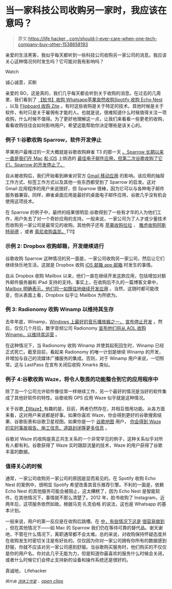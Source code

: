 # 当一家科技公司收购另一家时，我应该在意吗？

> 原文:[https://life hacker . com/should-I-ever-care-when-one-tech-company-buy-other-1538658193](https://lifehacker.com/should-i-ever-care-when-one-tech-company-buys-another-1538658193)

亲爱的生活黑客，我似乎每天都听到一些科技公司收购另一家公司的消息。我应该关心这种情况何时发生吗？它可能对我有影响吗？

Watch

诚心诚意，买断

亲爱的 BO，这是真的，我们几乎每天都会听到关于收购的消息。在过去的几周里，我们看到了 [【脸书】收购 Whatsapp](http://www.theguardian.com/technology/2014/feb/19/facebook-buys-whatsapp-16bn-deal)[苹果突然收购](http://www.bloomberg.com/news/2014-02-21/apple-buys-app-testing-company-burstly-as-acquisitions-increase.html)[Spotify 收购 Echo Nest](http://techcrunch.com/2014/03/06/spotify-acquires-the-echo-nest/) ，以及 [Flipboard 收购 Zite](http://go.bloomberg.com/tech-deals/2014-03-05-cnn-said-to-get-flipboard-stake-in-sale-of-zite/) 。有时这些收购是关于特定的技术。其他时候是关于软件，有时只是关于雇佣有才能的人。也就是说，很难知道什么时候值得关注一项收购，什么时候不值得。为了更好地理解这一点，让我们来看看一些更老的收购，看看收购往往会如何影响用户。希望这能帮助你决定哪些是该关心的。

### 例子 1:谷歌收购 Sparrow，软件开发停止

苹果用户最难过的一天大概就是谷歌收购麻雀 T3 的那一天 [。Sparrow 长期以来一直是我们在 Mac](http://sprw.me/) [和 iOS](http://lifehacker.com/the-best-email-client-for-iphone-5810895) 上挑选的 [最佳电子邮件应用，但第二次谷歌收购了它们，Sparrow 的开发停止了。](https://lifehacker.com/the-best-email-client-for-macos-5811204)

自从被收购后，我们开始看到麻雀对官方 [Gmail 移动应用](https://mail.google.com/intl/en/mail/help/mobile.html) 的影响。该应用的抽屉工作方式、标签工作方式以及其他一些东西都受到了 Sparrow 的启发。这对 Gmail 应用程序的用户来说很好，但 Sparrow 很棒，因为它可以与各种电子邮件服务器兼容。同样，麻雀桌面应用是最好的桌面电子邮件应用，谷歌几乎没有机会使用这项技术。

在 Sparrow 的例子中，最终的结果很明显:谷歌得到了一些有才华的人为他们工作，用户失去了对一个奇妙应用的支持。一般来说，一家公司为了人才或少量技术而收购另一家公司是最常见的收购。其他例子还有 [苹果收购拉拉](https://lifehacker.com/music-streaming-service-lala-shutting-down-in-may-5528231) 、 [雅虎收购阿斯特丽德](http://lifehacker.com/yahoo-announced-today-that-much-loved-to-do-app-astrid-686450404) ，或者 [索尼收购盖凯。](http://kotaku.com/sony-buys-a-cloud-gaming-service-5922775)T11】

### 示例 2: Dropbox 收购邮箱，开发继续进行

谷歌收购 Sparrow 这种情况的另一面是，一家公司收购另一家公司，然后让它们继续快乐地生活。这就是 Dropbox 收购 [iOS 邮箱 app 邮箱](https://blog.dropbox.com/2013/03/welcome-mailbox/) 时发生的事情。

自从 Dropbox 收购 Mailbox 以来，他们一直在继续开发这款应用，包括增加对额外邮件服务器和 iPad 支持的支持。事实上，在收购后不久的一篇博客文章中， [Mailbox 明确表示，他们将一如既往地继续开发应用](http://www.mailboxapp.com/blog/?p=4#to-grow-even-faster-mailbox-is-joining-dropbox) 。当然，这随时都可能改变，但从表面上看，Dropbox 似乎让 Mailbox 为所欲为。

### 例 3: Radionomy 收购 Winamp 以维持其生存

去年年底，Winamp，[Windows 上最好的音乐播放器之一，](https://lifehacker.com/the-best-music-player-application-for-windows-5804911) [宣布停止开发](http://lifehacker.com/winamp-our-favorite-media-player-for-windows-is-shutt-1468411866) 。然后，仅仅几个月后，数字音频公司 Radionomy [宣布他们将从 AOL 收购 Winamp，以维持其运营](https://lifehacker.com/winamp-rises-from-the-ashes-will-live-on-under-radiono-1501026364) 。

在这种情况下，当 Radionomy 收购 Winamp 并使其起死回生时，Winamp 已经正式死亡。截至目前，看起来 Radionomy 的唯一计划是继续 Winamp 的开发，并增加与自己的流媒体广播服务的集成。否则，对于 Winamp 用户来说，一切照常。这与 LastPass 在宣布关闭后收购 Xmarks 类似。

### 例子 4:谷歌收购 Waze，将令人敬畏的功能整合到它的应用程序中

除了当一个公司允许软件像往常一样继续工作，另一个最好的情况是当好的软件集成了其他好软件的特性。谷歌收购 GPS 应用 Waze 似乎就是这种情况。

关于谷歌[【Waze】](https://www.waze.com/)有趣的是，目前，两者仍然存在，并相互借用功能。从各方面来看，这对用户来说都是好事。如果你喜欢 Waze，你会得到更好的谷歌搜索结果、谷歌街景和谷歌卫星视图。如果你是一个 [谷歌地图](https://www.google.com/maps/preview) 用户， [你会得到 Waze 的实时事故报告、施工信息、道路封闭等更多信息](https://lifehacker.com/google-maps-adds-incident-reports-from-waze-waze-gets-1171577008) 。

谷歌对 Waze 的收购是真正共生关系的一个非常罕见的例子，这种关系似乎对所有人都有利。谷歌获得了 Waze 实时跟踪流量的技术，Waze 的用户获得了谷歌丰富的数据。

### 值得关心的时候

通常，一家公司收购另一家公司的原因是显而易见的。在 Spotify 收购 Echo Nest 的案例中，很明显 Spotify 希望改善其音乐推荐引擎。不利的一面是，依赖 Echo Nest 的其他服务可能会被阻止，这太糟糕了，因为 Echo Nest 是智能软件。在其他情况下，事情就不那么清楚了。2012 年，脸书收购了 Instagram，近两年后，这项服务依然如故。根据马克·扎克伯格 的说法，这也是 Whatsapp 的基本计划。

一般来说，用户的第一反应是在收购后跳槽。在 [中，有些情况下这是](https://lifehacker.com/don-t-bother-with-instagram-here-are-some-better-alter-5899690) [很容易做到](http://lifehacker.com/done-with-instagram-here-are-six-great-alternatives-fo-30790310) ，但在其他情况下——如 Mac 的 Sparrow 我们仍在等待可靠的替代品。谢天谢地，不管在什么情况下，离职通常都不会太难。总的来说，对收购保持怀疑态度并在收购发生时密切关注是有好处的。仅仅因为你对一家公司拥有你所有的数据感到舒服，你就不应该对另一家公司感到舒服。当谷歌购买服务时，他们购买的不仅仅是你的用户名。你对此几乎无能为力，但是知道你最喜欢的服务什么时候会关闭，或者什么时候它们会停止支持新的设备和操作系统还是很好的。

真诚地，
Lifehacker

<small>*照片由*</small> [<small>*流体工作室*</small>](http://www.shutterstock.com/pic.mhtml?id=140888065&src=id) <small>*，*</small>[*open clips*](http://pixabay.com/en/motherboard-circuit-diagram-circuit-152501/)